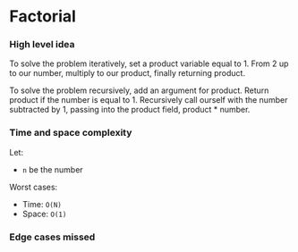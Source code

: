 # Factorial

### High level idea

To solve the problem iteratively, set a product variable equal to 1.  From 2 up to our number, multiply to our product, finally returning product.  

To solve the problem recursively, add an argument for product.  Return product if the number is equal to 1.  Recursively call ourself with the number subtracted by 1, passing into the product field, product * number.  

### Time and space complexity

Let: <br>

- `n` be the number<br>

Worst cases: <br>

- Time: `O(N)` <br>
- Space: `O(1)`

### Edge cases missed

